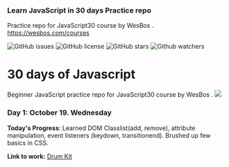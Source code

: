 ### Learn JavaScript in 30 days Practice repo
Practice repo for JavaScript30 course by WesBos . https://wesbos.com/courses

<!-- Adding Badges -->

![GitHub issues](https://img.shields.io/github/issues/Prasathdv/JS30_practice)
![GitHub license](https://img.shields.io/github/license/Prasathdv/JS30_practice)
![GitHub stars](https://img.shields.io/github/stars/Prasathdv/JS30_practice?style=social)
![Github watchers](https://img.shields.io/github/watchers/Prasathdv/JS30_practice?style=social)

# 30 days of Javascript

Beginner JavaScript practice repo for JavaScript30 course by WesBos . ![](https://wesbos.com/courses)

### Day 1: October 19. Wednesday

**Today's Progress**: Learned DOM Classlist(add, remove), attribute manipulation, event listeners (keydown, transitionend). Brushed up few basics in CSS.

**Link to work:** [Drum Kit](https://github.com/Prasathdv/JS30_practice)